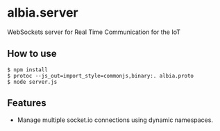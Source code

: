 
# albia.server

WebSockets server for Real Time Communication for the IoT

## How to use

```
$ npm install
$ protoc --js_out=import_style=commonjs,binary:. albia.proto
$ node server.js
```

## Features

- Manage multiple socket.io connections using dynamic namespaces.

